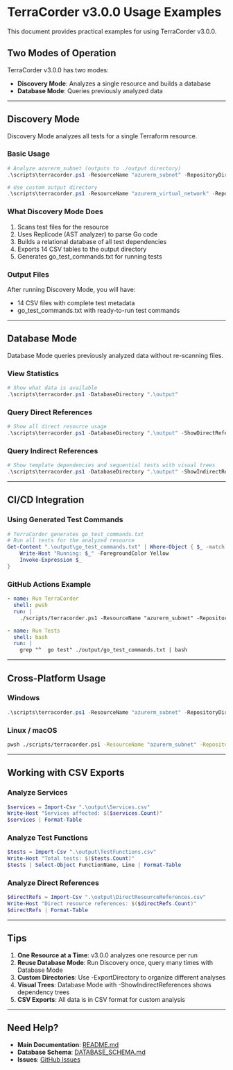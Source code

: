 # TerraCorder v3.0.0 Usage Examples

This document provides practical examples for using TerraCorder v3.0.0.

## Two Modes of Operation

TerraCorder v3.0.0 has two modes:
- **Discovery Mode**: Analyzes a single resource and builds a database
- **Database Mode**: Queries previously analyzed data

---

## Discovery Mode

Discovery Mode analyzes all tests for a single Terraform resource.

### Basic Usage

```powershell
# Analyze azurerm_subnet (outputs to ./output directory)
.\scripts\terracorder.ps1 -ResourceName "azurerm_subnet" -RepositoryDirectory "C:\path\to\terraform-provider-azurerm"

# Use custom output directory
.\scripts\terracorder.ps1 -ResourceName "azurerm_virtual_network" -RepositoryDirectory "C:\terraform-provider-azurerm" -ExportDirectory "C:\analysis"
```

### What Discovery Mode Does

1. Scans test files for the resource
2. Uses Replicode (AST analyzer) to parse Go code
3. Builds a relational database of all test dependencies
4. Exports 14 CSV tables to the output directory
5. Generates go_test_commands.txt for running tests

### Output Files

After running Discovery Mode, you will have:
- 14 CSV files with complete test metadata
- go_test_commands.txt with ready-to-run test commands

---

## Database Mode

Database Mode queries previously analyzed data without re-scanning files.

### View Statistics

```powershell
# Show what data is available
.\scripts\terracorder.ps1 -DatabaseDirectory ".\output"
```

### Query Direct References

```powershell
# Show all direct resource usage
.\scripts\terracorder.ps1 -DatabaseDirectory ".\output" -ShowDirectReferences
```

### Query Indirect References

```powershell
# Show template dependencies and sequential tests with visual trees
.\scripts\terracorder.ps1 -DatabaseDirectory ".\output" -ShowIndirectReferences
```

---

## CI/CD Integration

### Using Generated Test Commands

```powershell
# TerraCorder generates go_test_commands.txt
# Run all tests for the analyzed resource
Get-Content ".\output\go_test_commands.txt" | Where-Object { $_ -match "^  go test" } | ForEach-Object {
    Write-Host "Running: $_" -ForegroundColor Yellow
    Invoke-Expression $_
}
```

### GitHub Actions Example

```yaml
- name: Run TerraCorder
  shell: pwsh
  run: |
    ./scripts/terracorder.ps1 -ResourceName "azurerm_subnet" -RepositoryDirectory "./terraform-provider-azurerm"

- name: Run Tests
  shell: bash
  run: |
    grep "^  go test" ./output/go_test_commands.txt | bash
```

---

## Cross-Platform Usage

### Windows

```powershell
.\scripts\terracorder.ps1 -ResourceName "azurerm_subnet" -RepositoryDirectory "C:\terraform-provider-azurerm"
```

### Linux / macOS

```bash
pwsh ./scripts/terracorder.ps1 -ResourceName "azurerm_subnet" -RepositoryDirectory "/home/user/terraform-provider-azurerm"
```

---

## Working with CSV Exports

### Analyze Services

```powershell
$services = Import-Csv ".\output\Services.csv"
Write-Host "Services affected: $($services.Count)"
$services | Format-Table
```

### Analyze Test Functions

```powershell
$tests = Import-Csv ".\output\TestFunctions.csv"
Write-Host "Total tests: $($tests.Count)"
$tests | Select-Object FunctionName, Line | Format-Table
```

### Analyze Direct References

```powershell
$directRefs = Import-Csv ".\output\DirectResourceReferences.csv"
Write-Host "Direct resource references: $($directRefs.Count)"
$directRefs | Format-Table
```

---

## Tips

1. **One Resource at a Time**: v3.0.0 analyzes one resource per run
2. **Reuse Database Mode**: Run Discovery once, query many times with Database Mode
3. **Custom Directories**: Use -ExportDirectory to organize different analyses
4. **Visual Trees**: Database Mode with -ShowIndirectReferences shows dependency trees
5. **CSV Exports**: All data is in CSV format for custom analysis

---

## Need Help?

- **Main Documentation**: [README.md](../README.md)
- **Database Schema**: [DATABASE_SCHEMA.md](../DATABASE_SCHEMA.md)
- **Issues**: [GitHub Issues](https://github.com/WodansSon/terraform-terracorder/issues)
